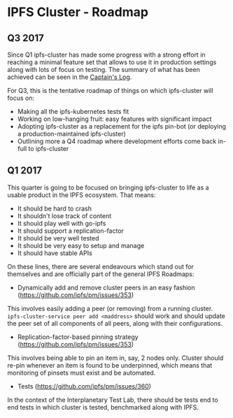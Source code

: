 # IPFS Cluster - Roadmap

## Q3 2017

Since Q1 ipfs-cluster has made some progress with a strong effort in reaching a minimal feature set that allows to use it in production settings along with lots of focus on testing. The summary of what has been achieved can be seen in the [Captain's Log](CAPTAIN.log.md).

For Q3, this is the tentative roadmap of things on which ipfs-cluster will focus on:

* Making all the ipfs-kubernetes tests fit
* Working on low-hanging fruit: easy features with significant impact
* Adopting ipfs-cluster as a replacement for the ipfs pin-bot (or deploying a production-maintained ipfs-cluster)
* Outlining more a Q4 roadmap where development efforts come back in-full to ipfs-cluster


## Q1 2017

This quarter is going to be focused on bringing ipfs-cluster to life as a usable product in the IPFS ecosystem. That means:

* It should be hard to crash
* It shouldn't lose track of content
* It should play well with go-ipfs
* It should support a replication-factor
* It should be very well tested
* It should be very easy to setup and manage
* It should have stable APIs

On these lines, there are several endeavours which stand out for themselves and are officially part of the general IPFS Roadmaps:

* Dynamically add and remove cluster peers in an easy fashion (https://github.com/ipfs/pm/issues/353)

This involves easily adding a peer (or removing) from a running cluster. `ipfs-cluster-service peer add <maddress>` should work and should update the peer set of all components of all peers, along with their configurations.

* Replication-factor-based pinning strategy (https://github.com/ipfs/pm/issues/353)

This involves being able to pin an item in, say, 2 nodes only. Cluster should re-pin whenever an item is found to be underpinned, which means that monitoring of pinsets must exist and be automated.

* Tests (https://github.com/ipfs/pm/issues/360)

In the context of the Interplanetary Test Lab, there should be tests end to end tests in which cluster is tested, benchmarked along with IPFS.
